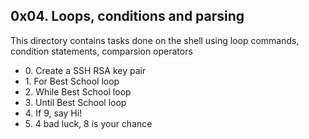 <h2>0x04. Loops, conditions and parsing</h2>
<p>This directory contains tasks done on the shell using loop commands, condition
statements, comparsion operators</p>
<ul>
<li>0. Create a SSH RSA key pair</li>
<li>1. For Best School loop</li>
<li>2. While Best School loop</li>
<li>3. Until Best School loop</li>
<li>4. If 9, say Hi!</li>
<li>5. 4 bad luck, 8 is your chance</li>
</ul>
